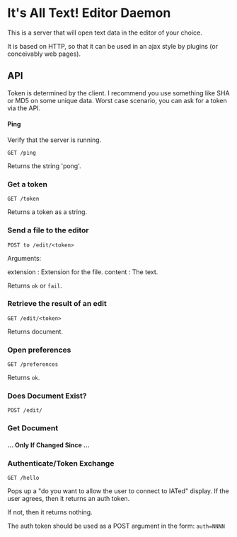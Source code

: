 # It's All Text! Editor Daemon

This is a server that will open text data in the editor of your
choice.

It is based on HTTP, so that it can be used in an ajax style by
plugins (or conceivably web pages).

## API

Token is determined by the client. I recommend you use something like
SHA or MD5 on some unique data.  Worst case scenario, you can ask for
a token via the API.

#### Ping

Verify that the server is running.

`GET /ping`

Returns the string 'pong'.

### Get a token

`GET /token`

Returns a token as a string.

### Send a file to the editor

`POST to /edit/<token>`

Arguments:

extension
: Extension for the file.
content
: The text.

Returns `ok` or `fail`.

### Retrieve the result of an edit

`GET /edit/<token>`

Returns document.

### Open preferences

`GET /preferences`

Returns `ok`.

### Does Document Exist?

`POST /edit/`

### Get Document

#### ... Only If Changed Since ...

### Authenticate/Token Exchange

`GET /hello`

Pops up a "do you want to allow the user to connect to IATed"
display. If the user agrees, then it returns an auth token.

If not, then it returns nothing.

The auth token should be used as a POST argument in the form:
`auth=NNNN`

